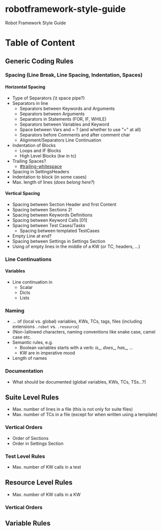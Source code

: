 # robotframework-style-guide
Robot Framework Style Guide

# Table of Content

## Generic Coding Rules

### Spacing (Line Break, Line Spacing, Indentation, Spaces)

#### Horizontal Spacing

- Type of Separators (\t space pipe?)
- Separators in line
  - Separators between Keywords and Arguments
  - Separators between Arguments
  - Separators in Statements (FOR, IF, WHILE)
  - Separators between Variables and Keyword
  - Space between Vars and = ? (and whether to use "=" at all)
  - Separators before Comments and after comment char
  - Alignment/Separators Line Continuation
- Indentation of Blocks
  - Loops and IF Blocks
  - High Level Blocks (kw in tc)
- Trailing Spaces?
  - [#trailing-whitespace](https://robocop.readthedocs.io/en/stable/rules.html#trailing-whitespace)
- Spacing in SettingsHeaders
- Indentation to block (in some cases)
- Max. length of lines (_does belong here?_)


#### Vertical Spacing
- Spacing between Section Header and first Content
- Spacing between Sections 2!
- Spacing between Keywords Definitions
- Spacing between Keyword Calls [01]
- Spacing between Test Cases/Tasks
  - Spacing between templated TestCases
- Empty Line at end?
- Spacing between Settings in Settings Section
- Using of empty lines in the middle of a KW (or TC, headers, ...)

### Line Continuations

#### Variables
- Line continuation in
  - Scalar
  - Dicts
  - Lists

### Naming
- ... of (local vs. global) variables, KWs, TCs, tags, files (including extensions `.robot` vs. `.resource`)
- (Non-)allowed characters, naming conventions like snake case, camel case etc.
- Semantic rules, e.g.
  - Boolean variables starts with a verb: _is__, _does__, _has__, ...
  - KW are in imperative mood
- Length of names

### Documentation
- What should be documented (global variables, KWs, TCs, TSs...?)

## Suite Level Rules
- Max. number of lines in a file (this is not only for suite files)
- Max. number of TCs in a file (except for when written using a template)

### Vertical Orders
- Order of Sections
- Order in Settings Section

### Test Level Rules
- Max. number of KW calls in a test

## Resource Level Rules
- Max. number of KW calls in a KW


### Vertical Orders


## Variable Rules
